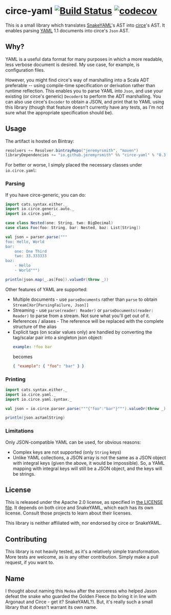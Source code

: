 # circe-yaml [![Build Status](https://travis-ci.org/circe/circe-yaml.svg?branch=master)](https://travis-ci.org/circe/circe-yaml) [![codecov](https://codecov.io/gh/circe/circe-yaml/branch/master/graph/badge.svg)](https://codecov.io/gh/circe/circe-yaml)

This is a small library which translates [SnakeYAML](https://bitbucket.org/asomov/snakeyaml)'s AST into 
[circe](https://github.com/travisbrown/circe)'s AST.  It enables parsing [YAML](https://yaml.org) 1.1 documents
into circe's `Json` AST.

## Why?

YAML is a useful data format for many purposes in which a more readable, less verbose document is desired.  My use
case, for example, is configuration files.

However, you might find circe's way of marshalling into a Scala ADT preferable -- using compile-time specification or
derivation rather than runtime reflection.  This enables you to parse YAML into `Json`, and use your existing (or
circe's generic) `Decoder`s to perform the ADT marshalling.  You can also use circe's `Encoder` to obtain a JSON, and
print that to YAML using this library (though that feature doesn't currently have any tests, as I'm not sure what
the appropriate specification should be).

## Usage

The artifact is hosted on Bintray:

```scala
resolvers += Resolver.bintrayRepo("jeremyrsmith", "maven")
libraryDependencies += "io.github.jeremyrsmith" %% "circe-yaml" % "0.3.0"
```

For better or worse, I simply placed the necessary classes under `io.circe.yaml`:

### Parsing

If you have circe-generic, you can do:

```scala
import cats.syntax.either._
import io.circe.generic.auto._
import io.circe.yaml._

case class Nested(one: String, two: BigDecimal)
case class Foo(foo: String, bar: Nested, baz: List[String])

val json = parser.parse("""
foo: Hello, World
bar:
    one: One Third
    two: 33.333333
baz:
    - Hello
    - World""")

println(json.map(_.as[Foo]).valueOr(throw _))
```

Other features of YAML are supported:

* Multiple documents - use `parseDocuments` rather than `parse` to obtain `Stream[Xor[ParsingFailure, Json]]`
* Streaming - use `parse(reader: Reader)` or `parseDocuments(reader: Reader)` to parse from a stream.  Not sure what
  you'll get out of it.
* References / aliases - The reference will be replaced with the complete structure of the alias
* Explicit tags (on scalar values only) are handled by converting the tag/scalar pair into a singleton json object:
  ```yaml
  example: !foo bar
  ```
  becomes
  ```json
  { "example": { "foo": "bar" } }
  ```

### Printing

```scala
import cats.syntax.either._
import io.circe.yaml._
import io.circe.yaml.syntax._

val json = io.circe.parser.parse("""{"foo":"bar"}""").valueOr(throw _)

println(json.asYamlString)
```

### Limitations

Only JSON-compatible YAML can be used, for obvious reasons:

- Complex keys are not supported (only `String` keys)
- Unlike YAML collections, a JSON array is not the same as a JSON object with integral keys (given the above, it would
  be impossible).  So, a YAML mapping with integral keys will still be a JSON object, and the keys will be strings.

## License

This is released under the Apache 2.0 license, as specified in [the LICENSE file](LICENSE).  It depends on both
circe and SnakeYAML, which each has its own license.  Consult those projects to learn about their licenses.

This library is neither affiliated with, nor endorsed by circe or SnakeYAML.

## Contributing

This library is not heavily tested, as it's a relatively simple transformation.  More tests are welcome, as is any other
contribution.  Simply make a pull request, if you want to.

## Name

I thought about naming this `Medea` after the sorceress who helped Jason defeat the snake who guarded the Golden Fleece
(to bring it in line with Argonaut and Circe - get it? SnakeYAML?).  But, it's really such a small library that it
doesn't warrant its own name.
